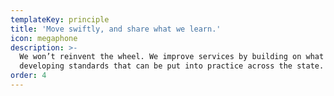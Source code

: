 ```yaml
---
templateKey: principle
title: 'Move swiftly, and share what we learn.'
icon: megaphone
description: >-
  We won’t reinvent the wheel. We improve services by building on what works and
  developing standards that can be put into practice across the state.
order: 4
---
```



